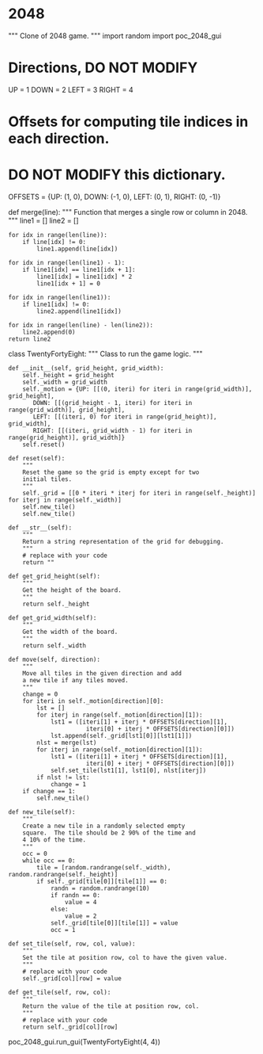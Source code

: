 # 2048
"""
Clone of 2048 game.
"""
import random
import poc_2048_gui

# Directions, DO NOT MODIFY
UP = 1
DOWN = 2
LEFT = 3
RIGHT = 4

# Offsets for computing tile indices in each direction.
# DO NOT MODIFY this dictionary.
OFFSETS = {UP: (1, 0),
           DOWN: (-1, 0),
           LEFT: (0, 1),
           RIGHT: (0, -1)}

def merge(line):
    """
    Function that merges a single row or column in 2048.
    """
    line1 = []
    line2 = []
    
    for idx in range(len(line)):
        if line[idx] != 0:
            line1.append(line[idx])
    
    for idx in range(len(line1) - 1):
        if line1[idx] == line1[idx + 1]:
            line1[idx] = line1[idx] * 2
            line1[idx + 1] = 0
            
    for idx in range(len(line1)):
        if line1[idx] != 0:
            line2.append(line1[idx])
    
    for idx in range(len(line) - len(line2)):
        line2.append(0)
    return line2

class TwentyFortyEight:
    """
    Class to run the game logic.
    """

    def __init__(self, grid_height, grid_width):
        self._height = grid_height
        self._width = grid_width
        self._motion = {UP: [[(0, iteri) for iteri in range(grid_width)], grid_height],
           DOWN: [[(grid_height - 1, iteri) for iteri in range(grid_width)], grid_height],
           LEFT: [[(iteri, 0) for iteri in range(grid_height)], grid_width],
           RIGHT: [[(iteri, grid_width - 1) for iteri in range(grid_height)], grid_width]}
        self.reset()

    def reset(self):
        """
        Reset the game so the grid is empty except for two
        initial tiles.
        """
        self._grid = [[0 * iteri * iterj for iteri in range(self._height)] for iterj in range(self._width)]
        self.new_tile()
        self.new_tile()

    def __str__(self):
        """
        Return a string representation of the grid for debugging.
        """
        # replace with your code
        return ""

    def get_grid_height(self):
        """
        Get the height of the board.
        """
        return self._height

    def get_grid_width(self):
        """
        Get the width of the board.
        """
        return self._width

    def move(self, direction):
        """
        Move all tiles in the given direction and add
        a new tile if any tiles moved.
        """
        change = 0
        for iteri in self._motion[direction][0]:
            lst = []
            for iterj in range(self._motion[direction][1]):
                lst1 = ([iteri[1] + iterj * OFFSETS[direction][1],
                          iteri[0] + iterj * OFFSETS[direction][0]])
                lst.append(self._grid[lst1[0]][lst1[1]])
            nlst = merge(lst)
            for iterj in range(self._motion[direction][1]):
                lst1 = ([iteri[1] + iterj * OFFSETS[direction][1],
                          iteri[0] + iterj * OFFSETS[direction][0]])
                self.set_tile(lst1[1], lst1[0], nlst[iterj])
            if nlst != lst:
                change = 1
        if change == 1:
            self.new_tile()

    def new_tile(self):
        """
        Create a new tile in a randomly selected empty
        square.  The tile should be 2 90% of the time and
        4 10% of the time.
        """
        occ = 0
        while occ == 0:
            tile = [random.randrange(self._width), random.randrange(self._height)]
            if self._grid[tile[0]][tile[1]] == 0:
                randn = random.randrange(10)
                if randn == 0:
                    value = 4
                else:
                    value = 2
                self._grid[tile[0]][tile[1]] = value
                occ = 1

    def set_tile(self, row, col, value):
        """
        Set the tile at position row, col to have the given value.
        """
        # replace with your code
        self._grid[col][row] = value

    def get_tile(self, row, col):
        """
        Return the value of the tile at position row, col.
        """
        # replace with your code
        return self._grid[col][row]


poc_2048_gui.run_gui(TwentyFortyEight(4, 4))
